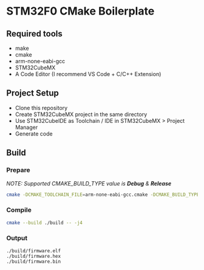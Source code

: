 # STM32F0 CMake Boilerplate

## Required tools
- make
- cmake
- arm-none-eabi-gcc
- STM32CubeMX
- A Code Editor (I recommend VS Code + C/C++ Extension)

## Project Setup
- Clone this repository
- Create STM32CubeMX project in the same directory
- Use STM32CubeIDE as Toolchain / IDE in STM32CubeMX > Project Manager
- Generate code

## Build
### Prepare
*NOTE: Supported CMAKE_BUILD_TYPE value is **Debug** & **Release***
```sh
cmake -DCMAKE_TOOLCHAIN_FILE=arm-none-eabi-gcc.cmake -DCMAKE_BUILD_TYPE=Debug -S . -B ./build
```
### Compile
```sh
cmake --build ./build -- -j4
```
### Output
```
./build/firmware.elf
./build/firmware.hex
./build/firmware.bin
```
